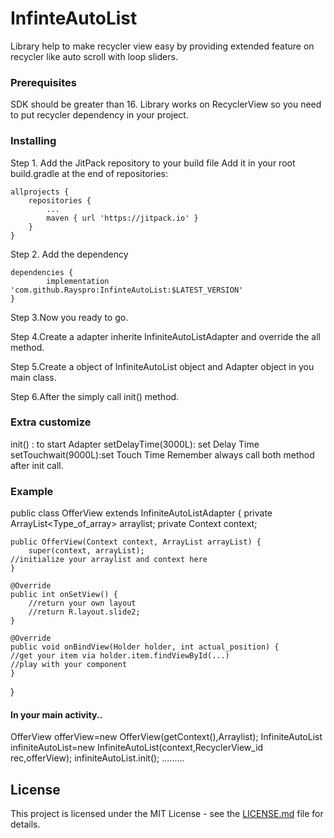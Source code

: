# InfinteAutoList
Library help to make recycler view easy by providing extended feature on recycler like auto scroll with loop sliders.

### Prerequisites
SDK should be greater than 16.
Library works on RecyclerView so you need to put recycler dependency in your project.

### Installing
Step 1. Add the JitPack repository to your build file
Add it in your root build.gradle at the end of repositories:

	allprojects {
		repositories {
			...
			maven { url 'https://jitpack.io' }
		}
	}
  
Step 2. Add the dependency

	dependencies {
	        implementation 'com.github.Rayspro:InfinteAutoList:$LATEST_VERSION'
	}
  
Step 3.Now you ready to go.  

Step 4.Create a adapter inherite InfiniteAutoListAdapter and override the all method.

Step 5.Create a object of InfiniteAutoList object and Adapter object in you main class.

Step 6.After the simply call init() method.

### Extra customize
init() : to start Adapter
setDelayTime(3000L): set Delay Time
setTouchwait(9000L):set Touch Time
Remember always call both method after init call.

### Example
public class OfferView extends InfiniteAutoListAdapter {
    private ArrayList<Type_of_array> arraylist;
    private Context context;

    public OfferView(Context context, ArrayList arrayList) {
        super(context, arrayList);
	//initialize your arraylist and context here
    }

    @Override
    public int onSetView() {
    	//return your own layout
        //return R.layout.slide2;
    }

    @Override
    public void onBindView(Holder holder, int actual_position) {
    //get your item via holder.item.findViewById(...)
    //play with your component
    }
}

#### In your main activity..
OfferView offerView=new OfferView(getContext(),Arraylist);
InfiniteAutoList infiniteAutoList=new InfiniteAutoList(context,RecyclerView_id rec,offerView);
infiniteAutoList.init();
.........
## License

This project is licensed under the MIT License - see the [LICENSE.md](LICENSE.md) file for details.
